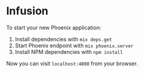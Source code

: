# Infusion

To start your new Phoenix application:

1. Install dependencies with `mix deps.get`
2. Start Phoenix endpoint with `mix phoenix.server`
3. Install NPM dependencies with `npm install`

Now you can visit `localhost:4000` from your browser.
